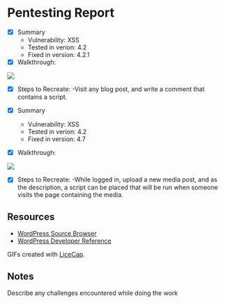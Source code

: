 # Pentesting Report
- [x] Summary
  - Vulnerability: XSS
  - Tested in verion: 4.2
  - Fixed in version: 4.2.1
- [x] Walkthrough:
<img src="https://media.giphy.com/media/7OWdQZw1gppucjmiGN/giphy.gif" />

- [x] Steps to Recreate:
  -Visit any blog post, and write a comment that contains a script.

- [x] Summary
  - Vulnerability: XSS
  - Tested in verion: 4.2
  - Fixed in version: 4.7
- [x] Walkthrough:
<img src="https://media.giphy.com/media/ew8e6FaD3n9sBuCUYv/giphy.gif" />

- [x] Steps to Recreate:
  -While logged in, upload a new media post, and as the description, a script can be placed that will be run when someone visits the page containing the media.


## Resources

- [WordPress Source Browser](https://core.trac.wordpress.org/browser/)
- [WordPress Developer Reference](https://developer.wordpress.org/reference/)

GIFs created with [LiceCap](http://www.cockos.com/licecap/).

## Notes

Describe any challenges encountered while doing the work
